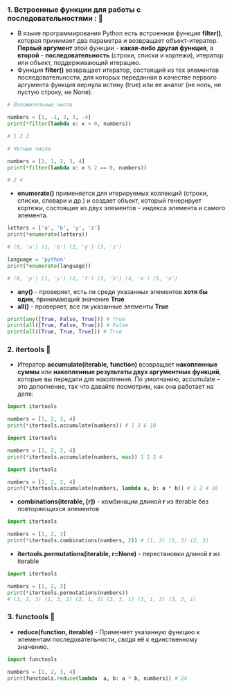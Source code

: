 ### 1. Встроенные функции для работы с последовательностями : :thought_balloon:

* В языке программирования Python есть встроенная функция __filter()__, которая принимает два параметра и возвращает объект-итератор. __Первый аргумент__ этой функции - __какая-либо другая функция__, а __второй__ - __последовательность__ (строки, списки и кортежи), итератор или объект, поддерживающий итерацию.
* Функция __filter()__ возвращает итератор, состоящий из тех элементов последовательности, для которых переданная в качестве первого аргумента функция вернула истину (true) или ее аналог (не ноль, не пустую строку, не None).

```python
# Положительные числа

numbers = [1, -1, 2, 3, -4]
print(*filter(lambda x: x > 0, numbers))

# 1 2 3
```

```python
# Четные числа

numbers = [1, 1, 2, 3, 4]
print(*filter(lambda x: x % 2 == 0, numbers)) 

# 2 4
```

*  __enumerate()__ применяется для итерируемых коллекций (строки, списки, словари и др.) и создает объект, который генерирует кортежи, состоящие из двух элементов - индекса элемента и самого элемента.

```python
letters = ['a', 'b', 'y', 'z']
print(*enumerate(letters))

# (0, 'a') (1, 'b') (2, 'y') (3, 'z')
```
```python
language = 'python'
print(*enumerate(language))

# (0, 'p') (1, 'y') (2, 't') (3, 'h') (4, 'o') (5, 'n')
```
* __any()__ - проверяет, есть ли среди указанных элементов __хотя бы один__, принимающий значение __True__
* __all()__ - проверяет, все ли указанные элементы __True__

```python
print(any([True, False, True])) # True
print(all([True, False, True])) # False
print(all([True, True, True])) # True
```

### 2. itertools :thought_balloon:

* Итератор __accumulate(iterable, function)__ возвращает __накопленные суммы__ или __накопленные результаты двух аргументных функций__, которые вы передали для накопления. По умолчанию, accumulate – это дополнение, так что давайте посмотрим, как она работает на деле:
```python
import itertools

numbers = [1, 2, 3, 4]
print(*itertools.accumulate(numbers)) # 1 3 6 10
```

```python
import itertools

numbers = [1, 2, 2, 4]
print(*itertools.accumulate(numbers, max)) 1 2 2 4
```

```python
import itertools

numbers = [1, 2, 2, 4]
print(*itertools.accumulate(numbers, lambda a, b: a * b)) # 1 2 4 16
```

* __combinations(iterable, [r])__ - комбинации длиной __r__ из iterable без повторяющихся элементов

```python
import itertools

numbers = [1, 2, 3]
print(*itertools.combinations(numbers, 2)) # (1, 2) (1, 3) (2, 3)
```

* __itertools.permutations(iterable, r=None)__ - перестановки длиной __r__ из iterable

```python
import itertools

numbers = [1, 2, 3]
print(*itertools.permutations(numbers)) 
# (1, 2, 3) (1, 3, 2) (2, 1, 3) (2, 3, 1) (3, 1, 2) (3, 2, 1)
```

### 3. functools :thought_balloon:

* __reduce(function, iterable)__ - Применяет указанную функцию к элементам последовательности, сводя её к единственному значению.
```python
import functools

numbers = [1, 2, 3, 4]
print(functools.reduce(lambda  a, b: a * b, numbers)) # 24
```
